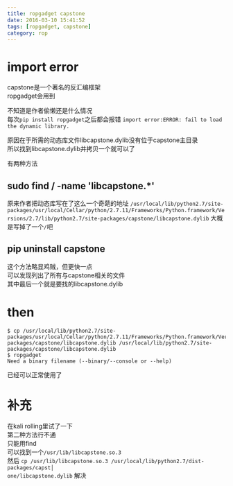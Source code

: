 ```yaml
---
title: ropgadget capstone 
date: 2016-03-10 15:41:52
tags: [ropgadget, capstone]
category: rop
---
```


# import error
capstone是一个著名的反汇编框架   
ropgadget会用到

不知道是作者偷懒还是什么情况   
每次`pip install ropgadget`之后都会报错
`import error:ERROR: fail to load the dynamic library.`

原因在于所需的动态库文件libcapstone.dylib没有位于capstone主目录   
所以找到libcapstone.dylib并拷贝一个就可以了

有两种方法
## sudo find / -name 'libcapstone.*'
原来作者把动态库写在了这么一个奇葩的地址
`/usr/local/lib/python2.7/site-packages/usr/local/Cellar/python/2.7.11/Frameworks/Python.framework/Versions/2.7/lib/python2.7/site-packages/capstone/libcapstone.dylib`
大概是写掉了一个`/`吧

## pip uninstall capstone
这个方法略显鸡贼，但更快一点      
可以发现列出了所有与capstone相关的文件   
其中最后一个就是要找的libcapstone.dylib


# then
```
$ cp /usr/local/lib/python2.7/site-packages/usr/local/Cellar/python/2.7.11/Frameworks/Python.framework/Versions/2.7/lib/python2.7/site-packages/capstone/libcapstone.dylib /usr/local/lib/python2.7/site-packages/capstone/libcapstone.dylib
$ ropgadget
Need a binary filename (--binary/--console or --help)

```

已经可以正常使用了



# 补充
在kali rolling里试了一下   
第二种方法行不通   
只能用find   
可以找到一个`/usr/lib/libcapstone.so.3`   
然后
`cp /usr/lib/libcapstone.so.3 /usr/local/lib/python2.7/dist-packages/capst│                                                                             
one/libcapstone.dylib`
解决










